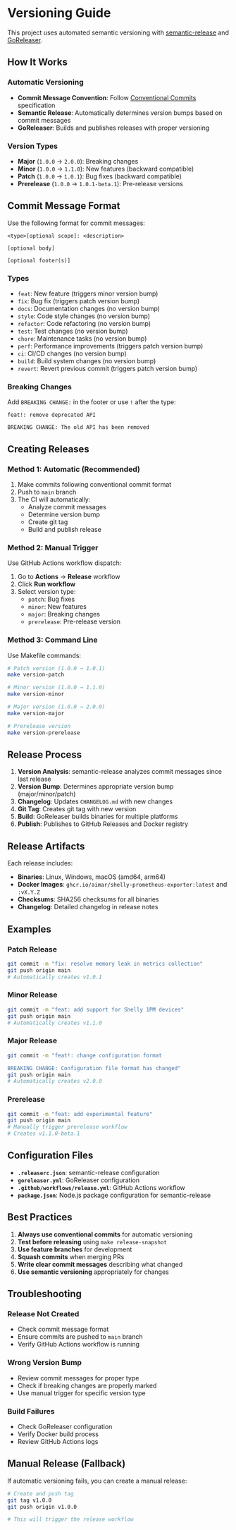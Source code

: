 # Versioning Guide

This project uses automated semantic versioning with [semantic-release](https://semantic-release.gitbook.io/) and [GoReleaser](https://goreleaser.com/).

## How It Works

### Automatic Versioning

- **Commit Message Convention**: Follow [Conventional Commits](https://www.conventionalcommits.org/) specification
- **Semantic Release**: Automatically determines version bumps based on commit messages
- **GoReleaser**: Builds and publishes releases with proper versioning

### Version Types

- **Major** (`1.0.0` → `2.0.0`): Breaking changes
- **Minor** (`1.0.0` → `1.1.0`): New features (backward compatible)
- **Patch** (`1.0.0` → `1.0.1`): Bug fixes (backward compatible)
- **Prerelease** (`1.0.0` → `1.0.1-beta.1`): Pre-release versions

## Commit Message Format

Use the following format for commit messages:

```
<type>[optional scope]: <description>

[optional body]

[optional footer(s)]
```

### Types

- `feat`: New feature (triggers minor version bump)
- `fix`: Bug fix (triggers patch version bump)
- `docs`: Documentation changes (no version bump)
- `style`: Code style changes (no version bump)
- `refactor`: Code refactoring (no version bump)
- `test`: Test changes (no version bump)
- `chore`: Maintenance tasks (no version bump)
- `perf`: Performance improvements (triggers patch version bump)
- `ci`: CI/CD changes (no version bump)
- `build`: Build system changes (no version bump)
- `revert`: Revert previous commit (triggers patch version bump)

### Breaking Changes

Add `BREAKING CHANGE:` in the footer or use `!` after the type:

```
feat!: remove deprecated API

BREAKING CHANGE: The old API has been removed
```

## Creating Releases

### Method 1: Automatic (Recommended)

1. Make commits following conventional commit format
2. Push to `main` branch
3. The CI will automatically:
   - Analyze commit messages
   - Determine version bump
   - Create git tag
   - Build and publish release

### Method 2: Manual Trigger

Use GitHub Actions workflow dispatch:

1. Go to **Actions** → **Release** workflow
2. Click **Run workflow**
3. Select version type:
   - `patch`: Bug fixes
   - `minor`: New features
   - `major`: Breaking changes
   - `prerelease`: Pre-release version

### Method 3: Command Line

Use Makefile commands:

```bash
# Patch version (1.0.0 → 1.0.1)
make version-patch

# Minor version (1.0.0 → 1.1.0)
make version-minor

# Major version (1.0.0 → 2.0.0)
make version-major

# Prerelease version
make version-prerelease
```

## Release Process

1. **Version Analysis**: semantic-release analyzes commit messages since last release
2. **Version Bump**: Determines appropriate version bump (major/minor/patch)
3. **Changelog**: Updates `CHANGELOG.md` with new changes
4. **Git Tag**: Creates git tag with new version
5. **Build**: GoReleaser builds binaries for multiple platforms
6. **Publish**: Publishes to GitHub Releases and Docker registry

## Release Artifacts

Each release includes:

- **Binaries**: Linux, Windows, macOS (amd64, arm64)
- **Docker Images**: `ghcr.io/aimar/shelly-prometheus-exporter:latest` and `:vX.Y.Z`
- **Checksums**: SHA256 checksums for all binaries
- **Changelog**: Detailed changelog in release notes

## Examples

### Patch Release

```bash
git commit -m "fix: resolve memory leak in metrics collection"
git push origin main
# Automatically creates v1.0.1
```

### Minor Release

```bash
git commit -m "feat: add support for Shelly 1PM devices"
git push origin main
# Automatically creates v1.1.0
```

### Major Release

```bash
git commit -m "feat!: change configuration format

BREAKING CHANGE: Configuration file format has changed"
git push origin main
# Automatically creates v2.0.0
```

### Prerelease

```bash
git commit -m "feat: add experimental feature"
git push origin main
# Manually trigger prerelease workflow
# Creates v1.1.0-beta.1
```

## Configuration Files

- **`.releaserc.json`**: semantic-release configuration
- **`goreleaser.yml`**: GoReleaser configuration
- **`.github/workflows/release.yml`**: GitHub Actions workflow
- **`package.json`**: Node.js package configuration for semantic-release

## Best Practices

1. **Always use conventional commits** for automatic versioning
2. **Test before releasing** using `make release-snapshot`
3. **Use feature branches** for development
4. **Squash commits** when merging PRs
5. **Write clear commit messages** describing what changed
6. **Use semantic versioning** appropriately for changes

## Troubleshooting

### Release Not Created

- Check commit message format
- Ensure commits are pushed to `main` branch
- Verify GitHub Actions workflow is running

### Wrong Version Bump

- Review commit messages for proper type
- Check if breaking changes are properly marked
- Use manual trigger for specific version type

### Build Failures

- Check GoReleaser configuration
- Verify Docker build process
- Review GitHub Actions logs

## Manual Release (Fallback)

If automatic versioning fails, you can create a manual release:

```bash
# Create and push tag
git tag v1.0.0
git push origin v1.0.0

# This will trigger the release workflow
```
